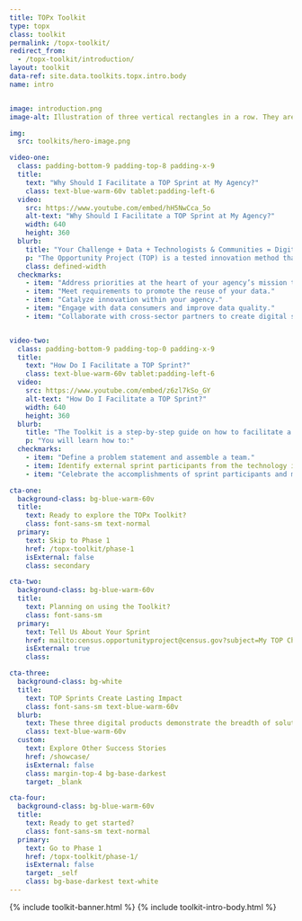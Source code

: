 ```yaml
---
title: TOPx Toolkit
type: topx
class: toolkit
permalink: /topx-toolkit/
redirect_from:
  - /topx-toolkit/introduction/
layout: toolkit
data-ref: site.data.toolkits.topx.intro.body
name: intro


image: introduction.png
image-alt: Illustration of three vertical rectangles in a row. They are red, yellow, and blue.

img:
  src: toolkits/hero-image.png

video-one:
  class: padding-bottom-9 padding-top-8 padding-x-9
  title:
    text: "Why Should I Facilitate a TOP Sprint at My Agency?"
    class: text-blue-warm-60v tablet:padding-left-6
  video:
    src: https://www.youtube.com/embed/hH5NwCca_5o
    alt-text: "Why Should I Facilitate a TOP Sprint at My Agency?"
    width: 640
    height: 360
  blurb:
    title: "Your Challenge + Data + Technologists & Communities = Digital Products That Solve Real-World Problems"
    p: "The Opportunity Project (TOP) is a tested innovation method that helps federal agencies rapidly and creatively solve problems. The resources in this Toolkit enable you to use the TOP sprint model to:"
    class: defined-width
  checkmarks:
    - item: "Address priorities at the heart of your agency’s mission that require data and innovation."
    - item: "Meet requirements to promote the reuse of your data."
    - item: "Catalyze innovation within your agency."
    - item: "Engage with data consumers and improve data quality."
    - item: "Collaborate with cross-sector partners to create digital solutions."


video-two:
  class: padding-bottom-9 padding-top-0 padding-x-9
  title:
    text: "How Do I Facilitate a TOP Sprint?"
    class: text-blue-warm-60v tablet:padding-left-6
  video:
    src: https://www.youtube.com/embed/z6zl7kSo_GY
    alt-text: "How Do I Facilitate a TOP Sprint?"
    width: 640
    height: 360
  blurb:
    title: "The Toolkit is a step-by-step guide on how to facilitate a TOP sprint."
    p: "You will learn how to:"
  checkmarks:
    - item: "Define a problem statement and assemble a team."
    - item: Identify external sprint participants from the technology industry and more, and then lead the sprint process."
    - item: "Celebrate the accomplishments of sprint participants and measure results."

cta-one:
  background-class: bg-blue-warm-60v
  title:
    text: Ready to explore the TOPx Toolkit?
    class: font-sans-sm text-normal
  primary:
    text: Skip to Phase 1
    href: /topx-toolkit/phase-1
    isExternal: false
    class: secondary

cta-two:
  background-class: bg-blue-warm-60v
  title:
    text: Planning on using the Toolkit?
    class: font-sans-sm
  primary:
    text: Tell Us About Your Sprint
    href: mailto:census.opportunityproject@census.gov?subject=My TOP Challenge
    isExternal: true
    class:

cta-three:
  background-class: bg-white
  title:
    text: TOP Sprints Create Lasting Impact
    class: font-sans-sm text-blue-warm-60v
  blurb:
    text: These three digital products demonstrate the breadth of solutions that noteworthy tech teams from civil society and industry develop during TOP sprints to address national challenges. All still in use, these tools empower meaningful investment using data-driven insights, and helped the federal offices leading the sprint to address mission-critical priorities.
    class: text-blue-warm-60v
  custom:
    text: Explore Other Success Stories
    href: /showcase/
    isExternal: false
    class: margin-top-4 bg-base-darkest
    target: _blank

cta-four:
  background-class: bg-blue-warm-60v
  title:
    text: Ready to get started?
    class: font-sans-sm text-normal
  primary:
    text: Go to Phase 1
    href: /topx-toolkit/phase-1/
    isExternal: false
    target: _self
    class: bg-base-darkest text-white
---
```



{% include toolkit-banner.html %}
{% include toolkit-intro-body.html %}
